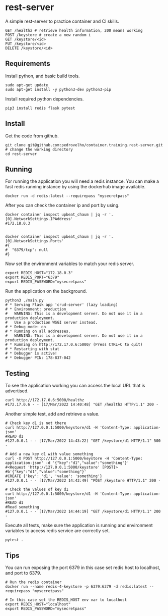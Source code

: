 
# rest-server

A simple rest-server to practice container and CI skills.

```shell
GET /healthz # retrieve health information, 200 means working
POST /keystore # create a new random i
GET /keystore/<id>
PUT /keystore/<id>
DELETE /keystore/<id>

```

## Requirements

Install python, and basic build tools.


```shell
sudo apt-get update
sudo apt-get install -y python3-dev python3-pip
```

Install required python dependencies.

```shell
pip3 install redis flask pytest
```


## Install

Get the code from github.

```shell
git clone git@github.com:pedrovelho/container.training.rest-server.git
# change the working directory
cd rest-server
```

## Running

For running the application you will need a redis instance. You can make a fast redis running instance by using
the dockerhub image available.

```shell
docker run -d redis:latest --requirepass "mysecretpass"
```

After you can check the container ip and port by using.

```shell
docker container inspect upbeat_chaum | jq -r '.[0].NetworkSettings.IPAddress'
#172.18.0.3


docker container inspect upbeat_chaum | jq -r '.[0].NetworkSettings.Ports'
#{
#  "6379/tcp": null
#}
```

Now set the environment variables to match your redis server.

```shell
export REDIS_HOST="172.18.0.3"
export REDIS_PORT="6379"
export REDIS_PASSWORD="mysecretpass"
```

Run the application on the background.

```shell
python3 ./main.py 
# * Serving Flask app 'crud-server' (lazy loading)
# * Environment: production
#   WARNING: This is a development server. Do not use it in a production deployment.
#   Use a production WSGI server instead.
# * Debug mode: on
# * Running on all addresses.
#   WARNING: This is a development server. Do not use it in a production deployment.
# * Running on http://172.17.0.6:5000/ (Press CTRL+C to quit)
# * Restarting with stat
# * Debugger is active!
# * Debugger PIN: 178-837-042
```

## Testing

To see the application working you can access the local URL that is advertised.

```shell
curl http://172.17.0.6:5000/healthz
#172.17.0.6 - - [17/Mar/2022 14:40:48] "GET /healthz HTTP/1.1" 200 -
```

Another simple test, add and retrieve a value.

```shell
# Check key d1 is not there
curl http://127.0.0.1:5000/keystore/d1 -H 'Content-Type: application-json'
#READ d1
#127.0.0.1 - - [17/Mar/2022 14:43:22] "GET /keystore/d1 HTTP/1.1" 500 -

# Add a new key d1 with value something
curl -X POST http://127.0.0.1:5000/keystore -H 'Content-Type: application-json' -d '{"key":"d1","value":"something"}'
#<Request 'http://127.0.0.1:5000/keystore' [POST]>
#b'{"key":"d1","value":"something"}'
#CREATE {'key': 'd1', 'value': 'something'}
#127.0.0.1 - - [17/Mar/2022 14:43:49] "POST /keystore HTTP/1.1" 200 -

# Check the values of key d1
curl http://127.0.0.1:5000/keystore/d1 -H 'Content-Type: application-json'
#READ d1
#Read something
#127.0.0.1 - - [17/Mar/2022 14:44:19] "GET /keystore/d1 HTTP/1.1" 200 -
```

Execute all tests, make sure the application is running and environment variables to access redis service
are correctly set.

```shell
pytest .
```

## Tips

You can  run exposing the port 6379 in this case set redis host to localhost, and port to 6379.

```shell
# Run the redis container
docker run --name redis-4-keystore -p 6379:6379 -d redis:latest --requirepass "mysecretpass"

# In this case set the REDIS_HOST env var to localhost
export REDIS_HOST="localhost"
export REDIS_PASSWORD="mysecretpass"
```
